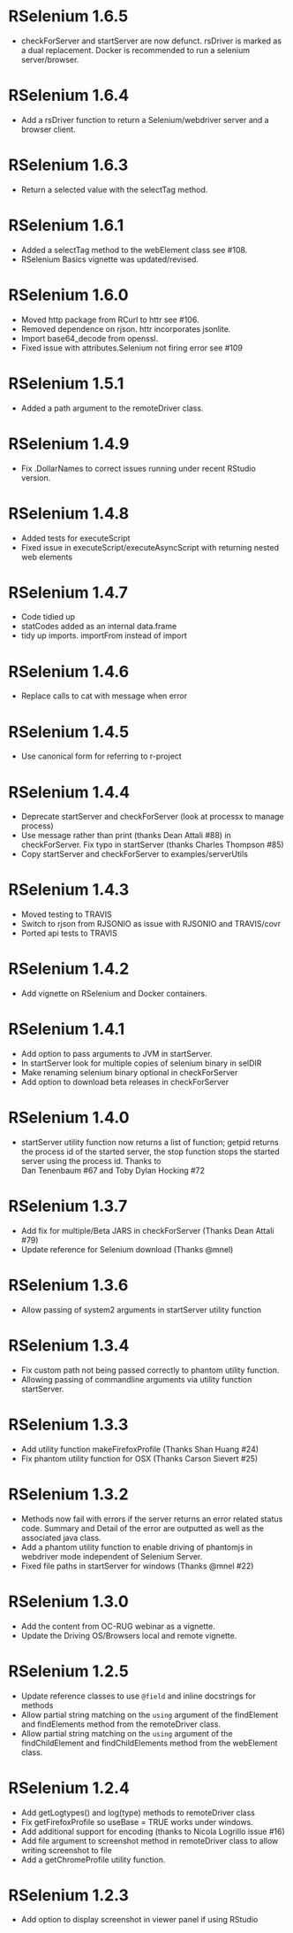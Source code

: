 # RSelenium 1.6.5
* checkForServer and startServer are now defunct. rsDriver is marked as a
  dual replacement. Docker is recommended to run a selenium server/browser.

# RSelenium 1.6.4
* Add a rsDriver function to return a Selenium/webdriver server and a 
  browser client.

# RSelenium 1.6.3
* Return a selected value with the selectTag method.

# RSelenium 1.6.1
* Added a selectTag method to the webElement class see #108.
* RSelenium Basics vignette was updated/revised.

# RSelenium 1.6.0
* Moved http package from RCurl to httr see #106.
* Removed dependence on rjson. httr incorporates jsonlite.
* Import base64_decode from openssl.
* Fixed issue with attributes.Selenium not firing error see #109

# RSelenium 1.5.1
* Added a path argument to the remoteDriver class.

# RSelenium 1.4.9
* Fix .DollarNames to correct issues running under recent RStudio version.

# RSelenium 1.4.8
* Added tests for executeScript
* Fixed issue in executeScript/executeAsyncScript with returning nested
    web elements

# RSelenium 1.4.7
* Code tidied up
* statCodes added as an internal data.frame
* tidy up imports. importFrom instead of import

# RSelenium 1.4.6
* Replace calls to cat with message when error

# RSelenium 1.4.5
* Use canonical form for referring to r-project

# RSelenium 1.4.4
* Deprecate startServer and checkForServer (look at processx to manage process)
* Use message rather than print (thanks Dean Attali #88) in checkForServer. Fix typo in startServer (thanks Charles Thompson #85)
* Copy startServer and checkForServer to examples/serverUtils 

# RSelenium 1.4.3
* Moved testing to TRAVIS
* Switch to rjson from RJSONIO as issue with RJSONIO and TRAVIS/covr
* Ported api tests to TRAVIS

# RSelenium 1.4.2
* Add vignette on RSelenium and Docker containers.

# RSelenium 1.4.1
* Add option to pass arguments to JVM in startServer.
* In startServer look for multiple copies of selenium binary in selDIR 
* Make renaming selenium binary optional in checkForServer
* Add option to download beta releases in checkForServer

# RSelenium 1.4.0
* startServer utility function now returns a list of function; getpid returns the process id of the
  started server, the stop function stops the started server using the process id. Thanks to  
  Dan Tenenbaum #67 and Toby Dylan Hocking #72

# RSelenium 1.3.7
* Add fix for multiple/Beta JARS in checkForServer (Thanks Dean Attali #79)
* Update reference for Selenium download (Thanks @mnel)

# RSelenium 1.3.6
* Allow passing of system2 arguments in startServer utility function

# RSelenium 1.3.4
* Fix custom path not being passed correctly to phantom utility function.
* Allowing passing of commandline arguments via utility function startServer.

# RSelenium 1.3.3
* Add utility function makeFirefoxProfile (Thanks Shan Huang #24)
* Fix phantom utility function for OSX (Thanks Carson Sievert #25)

# RSelenium 1.3.2
* Methods now fail with errors if the server returns an error related status code. Summary and Detail of the error are outputted as well as the associated java class.
* Add a phantom utility function to enable driving of phantomjs in webdriver mode independent of Selenium Server.
* Fixed file paths in startServer for windows (Thanks @mnel #22)

# RSelenium 1.3.0
* Add the content from OC-RUG webinar as a vignette.
* Update the Driving OS/Browsers local and remote vignette.

# RSelenium 1.2.5

* Update reference classes to use `@field` and inline docstrings for methods
* Allow partial string matching on the `using` argument of the findElement and findElements method from the remoteDriver class.
* Allow partial string matching on the `using` argument of the findChildElement and findChildElements method from the webElement class.

# RSelenium 1.2.4

* Add getLogtypes() and log(type) methods to remoteDriver class
* Fix getFirefoxProfile so useBase = TRUE works under windows.
* Add additional support for encoding (thanks to Nicola Logrillo issue #16)
* Add file argument to screenshot method in remoteDriver class to allow writing screenshot to file
* Add a getChromeProfile utility function.

# RSelenium 1.2.3

* Add option to display screenshot in viewer panel if using RStudio

